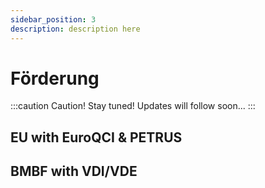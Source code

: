 ```yaml
---
sidebar_position: 3
description: description here
---
```


# Förderung

:::caution Caution!
Stay tuned! Updates will follow soon...
:::

## EU with EuroQCI & PETRUS


## BMBF with VDI/VDE

